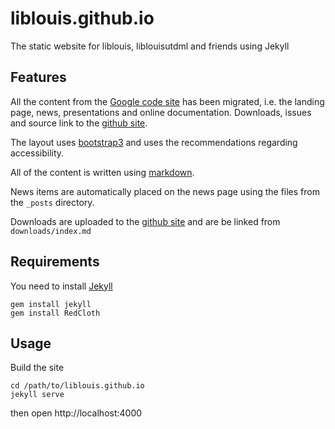 # liblouis.github.io

The static website for liblouis, liblouisutdml and friends using Jekyll

## Features

All the content from the
[Google code site](https://code.google.com/p/liblouis) has been
migrated, i.e. the landing page, news, presentations and online
documentation. Downloads, issues and source link to the
[github site](https://github.com/liblouis/liblouis).

The layout uses [bootstrap3](http://getbootstrap.com/) and uses the
recommendations regarding accessibility.

All of the content is written using
[markdown](https://help.github.com/articles/markdown-basics/).

News items are automatically placed on the news page using the files
from the `_posts` directory.

Downloads are uploaded to the
[github site](https://github.com/liblouis/liblouis) and are be linked
from `downloads/index.md`

## Requirements

You need to install [Jekyll](http://jekyllrb.com/)

```
gem install jekyll
gem install RedCloth
```

## Usage

Build the site

```
cd /path/to/liblouis.github.io
jekyll serve
```

then open http://localhost:4000

